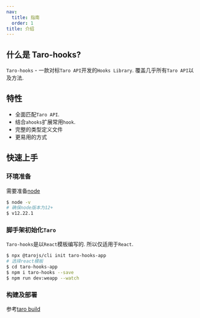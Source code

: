 ```yaml
---
nav:
  title: 指南
  order: 1
title: 介绍
---
```


## 什么是 Taro-hooks?

`Taro-hooks` - 一款对标`Taro API`开发的`Hooks Library`. 覆盖几乎所有`Taro API`以及方法.

## 特性

- 全面匹配`Taro API`.
- 结合`ahooks`扩展常用`hook`.
- 完整的类型定义文件
- 更易用的方式

## 快速上手

### 环境准备

需要准备[node](https://nodejs.org/en/)

```bash
$ node -v
# 确保node版本为12+
$ v12.22.1
```

### 脚手架初始化`Taro`

`Taro-hooks`是以`React`模板编写的. 所以仅适用于`React`.

```bash
$ npx @tarojs/cli init taro-hooks-app
# 选择react模板
$ cd taro-hooks-app
$ npm i taro-hooks --save
$ npm run dev:weapp --watch
```

### 构建及部署

参考[taro build](https://taro-docs.jd.com/taro/docs/config)

<code hidden="1" src="../../app/src/pages/index/index.tsx"/>
